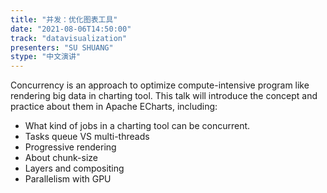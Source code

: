 ```yaml
---
title: "并发：优化图表工具"
date: "2021-08-06T14:50:00" 
track: "datavisualization"
presenters: "SU SHUANG"
stype: "中文演讲"
---
```

Concurrency is an approach to optimize compute-intensive program like rendering big data in charting tool. This talk will introduce the concept and practice about them in Apache ECharts, including:
 + What kind of jobs in a charting tool can be concurrent.
 + Tasks queue VS multi-threads
 + Progressive rendering
 + About chunk-size
 + Layers and compositing
 + Parallelism with GPU